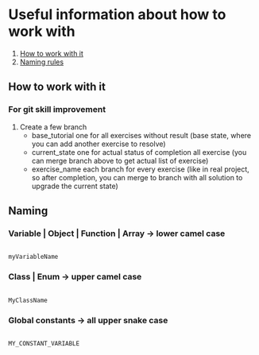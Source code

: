 # Useful information about how to work with

1. [How to work with it](##How-to-work-with-it)
2. [Naming rules](##Naming)

## How to work with it

### For git skill improvement

1. Create a few branch
   - base_tutorial one for all exercises without result (base state, where you can add another exercise to resolve)
   - current_state one for actual status of completion all exercise (you can merge branch above to get actual list of exercise)
   - exercise_name each branch for every exercise (like in real project, so after completion, you can merge to branch with all solution to upgrade the current state)

## Naming

### Variable | Object | Function | Array -> lower camel case

```

myVariableName

```

### Class | Enum -> upper camel case

```

MyClassName

```

### Global constants -> all upper snake case

```

MY_CONSTANT_VARIABLE

```
